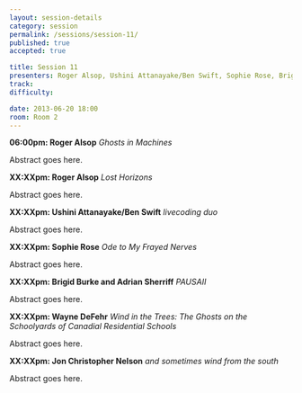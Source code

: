 ```yaml
---
layout: session-details
category: session
permalink: /sessions/session-11/
published: true
accepted: true

title: Session 11
presenters: Roger Alsop, Ushini Attanayake/Ben Swift, Sophie Rose, Brigid Burke and Adrian Sherriff, Wayne DeFehr, Jon Christopher Nelson
track:
difficulty:

date: 2013-06-20 18:00
room: Room 2
---
```


**06:00pm: Roger Alsop**
_Ghosts in Machines_

Abstract goes here.

**XX:XXpm: Roger Alsop**
_Lost Horizons_

Abstract goes here.

**XX:XXpm: Ushini Attanayake/Ben Swift**
_livecoding duo_

Abstract goes here.

**XX:XXpm: Sophie Rose**
_Ode to My Frayed Nerves_

Abstract goes here.

**XX:XXpm: Brigid Burke and Adrian Sherriff**
_PAUSAII_

Abstract goes here.

**XX:XXpm: Wayne DeFehr**
_Wind in the Trees: The Ghosts on the Schoolyards of Canadial Residential Schools_

Abstract goes here.

**XX:XXpm: Jon Christopher Nelson**
_and sometimes wind from the south_

Abstract goes here.
